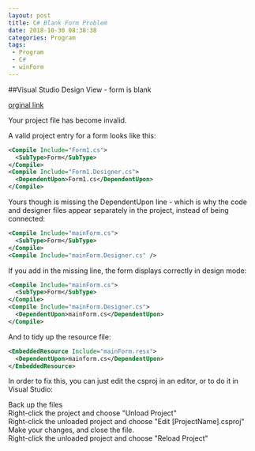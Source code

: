 ```yaml
---
layout: post
title: C# Blank Form Problem
date: 2018-10-30 08:38:38
categories: Program
tags:
 - Program
 - C#
 - winForm 
---
```


##Visual Studio Design View - form is blank

[orginal link](https://stackoverflow.com/questions/32114770/visual-studio-design-view-form-is-blank)

Your project file has become invalid.

A valid project entry for a form looks like this:
```xml
<Compile Include="Form1.cs">
  <SubType>Form</SubType>
</Compile>
<Compile Include="Form1.Designer.cs">
  <DependentUpon>Form1.cs</DependentUpon>
</Compile>
```

Yours though is missing the DependentUpon line - which is why the code and designer files appear separately in the project, instead of being connected:

```xml
<Compile Include="mainForm.cs">
  <SubType>Form</SubType>
</Compile>
<Compile Include="mainForm.Designer.cs" />
```

If you add in the missing line, the form displays correctly in design mode:

```xml
<Compile Include="mainForm.cs">
  <SubType>Form</SubType>
</Compile>
<Compile Include="mainForm.Designer.cs">
  <DependentUpon>mainForm.cs</DependentUpon>
</Compile>
```

And to tidy up the resource file:

```xml
<EmbeddedResource Include="mainForm.resx">
  <DependentUpon>mainform.cs</DependentUpon>
</EmbeddedResource>
```

In order to fix this, you can just edit the csproj in an editor, or to do it in Visual Studio:

Back up the files  
Right-click the project and choose "Unload Project"  
Right-click the unloaded project and choose "Edit [ProjectName].csproj"  
Make your changes, and close the file.  
Right-click the unloaded project and choose "Reload Project"  

